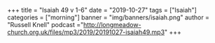 +++
title = "Isaiah 49 v 1-6"
date = "2019-10-27"
tags = ["Isaiah"]
categories = ["morning"]
banner = "img/banners/isaiah.png"
author = "Russell Knell"
podcast ="http://longmeadow-church.org.uk/files/mp3/2019/20191027-isaiah49.mp3"
+++

